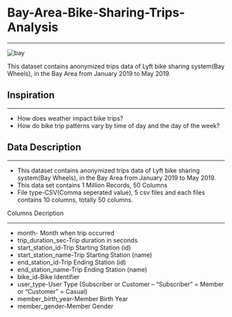 # Bay-Area-Bike-Sharing-Trips-Analysis
_________________________________________________________________

![bay](https://user-images.githubusercontent.com/79318960/146784460-c79f301a-71f6-4590-88e2-53254c3e7ec1.png)

This dataset contains anonymized trips data of Lyft bike sharing system(Bay Wheels), in the Bay Area from January 2019 to May 2019.
## Inspiration
__________________________________________________________________________________
* How does weather impact bike trips?
* How do bike trip patterns vary by time of day and the day of the week?

## Data Description
_____________________________________________________________________________________________
* This dataset contains anonymized trips data of Lyft bike sharing system(Bay Wheels), in the Bay Area from January 2019 to May 2019.
* This data set contains 1 Million Records, 50 Columns
* File type-CSV(Comma seperated value), 5 csv files and each files contains 10 columns, totally 50 columns.

Columns Decription
_____________________

* month- Month when trip occurred
* trip_duration_sec-Trip duration in seconds 
* start_station_id-Trip Starting Station (id)
* start_station_name-Trip Starting Station (name)
* end_station_id-Trip Ending Station (id)
* end_station_name-Trip Ending Station (name)
* bike_id-Bike Identifier
* user_type-User Type (Subscriber or Customer – “Subscriber” = Member or “Customer” = Casual)
* member_birth_year-Member Birth Year
* member_gender-Member Gender
